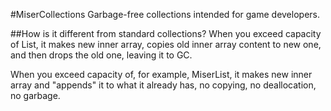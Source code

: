#MiserCollections
Garbage-free collections intended for game developers.

##How is it different from standard collections?
When you exceed capacity of List<T>, it makes new inner array, copies old inner array content to new one, and then drops the old one, leaving it to GC.

When you exceed capacity of, for example, MiserList<T>, it makes new inner array and "appends" it to what it already has, no copying, no deallocation, no garbage.
